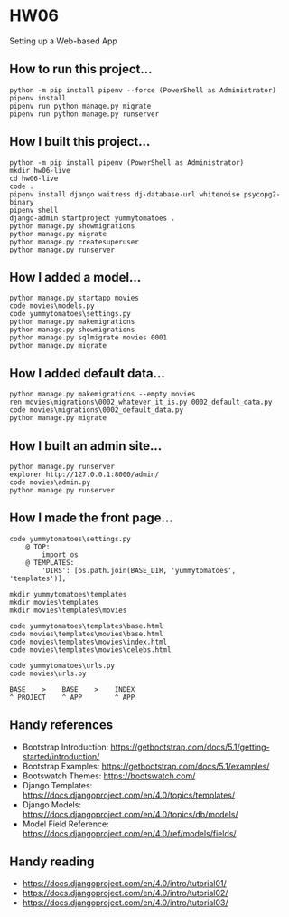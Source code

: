 # HW06
Setting up a Web-based App

## How to run this project...

    python -m pip install pipenv --force (PowerShell as Administrator)
    pipenv install
    pipenv run python manage.py migrate
    pipenv run python manage.py runserver

## How I built this project...

    python -m pip install pipenv (PowerShell as Administrator)
    mkdir hw06-live
    cd hw06-live
    code .
    pipenv install django waitress dj-database-url whitenoise psycopg2-binary
    pipenv shell
    django-admin startproject yummytomatoes .
    python manage.py showmigrations
    python manage.py migrate
    python manage.py createsuperuser
    python manage.py runserver

## How I added a model...

    python manage.py startapp movies
    code movies\models.py
    code yummytomatoes\settings.py
    python manage.py makemigrations
    python manage.py showmigrations
    python manage.py sqlmigrate movies 0001
    python manage.py migrate

## How I added default data...

    python manage.py makemigrations --empty movies
    ren movies\migrations\0002_whatever_it_is.py 0002_default_data.py
    code movies\migrations\0002_default_data.py
    python manage.py migrate

## How I built an admin site...

    python manage.py runserver
    explorer http://127.0.0.1:8000/admin/
    code movies\admin.py
    python manage.py runserver

## How I made the front page...

    code yummytomatoes\settings.py
        @ TOP:
            import os
        @ TEMPLATES:
            'DIRS': [os.path.join(BASE_DIR, 'yummytomatoes', 'templates')],
    
    mkdir yummytomatoes\templates
    mkdir movies\templates
    mkdir movies\templates\movies

    code yummytomatoes\templates\base.html
    code movies\templates\movies\base.html
    code movies\templates\movies\index.html
    code movies\templates\movies\celebs.html

    code yummytomatoes\urls.py
    code movies\urls.py

    BASE    >    BASE    >    INDEX
    ^ PROJECT    ^ APP        ^ APP

## Handy references

- Bootstrap Introduction: https://getbootstrap.com/docs/5.1/getting-started/introduction/
- Bootstrap Examples: https://getbootstrap.com/docs/5.1/examples/
- Bootswatch Themes: https://bootswatch.com/
- Django Templates: https://docs.djangoproject.com/en/4.0/topics/templates/
- Django Models: https://docs.djangoproject.com/en/4.0/topics/db/models/
- Model Field Reference: https://docs.djangoproject.com/en/4.0/ref/models/fields/

## Handy reading

- https://docs.djangoproject.com/en/4.0/intro/tutorial01/
- https://docs.djangoproject.com/en/4.0/intro/tutorial02/
- https://docs.djangoproject.com/en/4.0/intro/tutorial03/
